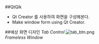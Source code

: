 ##QtQik
* Qt Creator 를 사용하여 화면을 구성해본다.
* Make window form using Qt Creator.

##예상 화면 디자인 
*Tab Control*
![tab_btn.png](https://github.com/darongyi/QtDemoDlg/blob/master/tab_btn.png)  
*Frameless Window*


